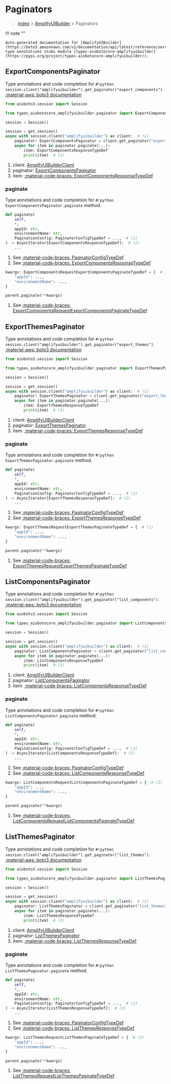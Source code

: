 # Paginators

> [Index](../README.md) > [AmplifyUIBuilder](./README.md) > Paginators

!!! note ""

    Auto-generated documentation for [AmplifyUIBuilder](https://boto3.amazonaws.com/v1/documentation/api/latest/reference/services/amplifyuibuilder.html#AmplifyUIBuilder)
    type annotations stubs module [types-aiobotocore-amplifyuibuilder](https://pypi.org/project/types-aiobotocore-amplifyuibuilder/).

## ExportComponentsPaginator

Type annotations and code completion for `#!python session.client("amplifyuibuilder").get_paginator("export_components")`.
[:material-aws: boto3 documentation](https://boto3.amazonaws.com/v1/documentation/api/latest/reference/services/amplifyuibuilder.html#AmplifyUIBuilder.Paginator.ExportComponents)

```python title="Usage example"
from aioboto3.session import Session

from types_aiobotocore_amplifyuibuilder.paginator import ExportComponentsPaginator

session = Session()

session = get_session()
async with session.client("amplifyuibuilder") as client:  # (1)
    paginator: ExportComponentsPaginator = client.get_paginator("export_components")  # (2)
    async for item in paginator.paginate(...):
        item: ExportComponentsResponseTypeDef
        print(item)  # (3)
```

1. client: [AmplifyUIBuilderClient](./client.md)
2. paginator: [ExportComponentsPaginator](./paginators.md#exportcomponentspaginator)
3. item: [:material-code-braces: ExportComponentsResponseTypeDef](./type_defs.md#exportcomponentsresponsetypedef) 


### paginate

Type annotations and code completion for `#!python ExportComponentsPaginator.paginate` method.

```python title="Method definition"
def paginate(
    self,
    *,
    appId: str,
    environmentName: str,
    PaginationConfig: PaginatorConfigTypeDef = ...,  # (1)
) -> AsyncIterator[ExportComponentsResponseTypeDef]:  # (2)
    ...
```

1. See [:material-code-braces: PaginatorConfigTypeDef](./type_defs.md#paginatorconfigtypedef) 
2. See [:material-code-braces: ExportComponentsResponseTypeDef](./type_defs.md#exportcomponentsresponsetypedef) 


```python title="Usage example with kwargs"
kwargs: ExportComponentsRequestExportComponentsPaginateTypeDef = {  # (1)
    "appId": ...,
    "environmentName": ...,
}

parent.paginate(**kwargs)
```

1. See [:material-code-braces: ExportComponentsRequestExportComponentsPaginateTypeDef](./type_defs.md#exportcomponentsrequestexportcomponentspaginatetypedef) 
## ExportThemesPaginator

Type annotations and code completion for `#!python session.client("amplifyuibuilder").get_paginator("export_themes")`.
[:material-aws: boto3 documentation](https://boto3.amazonaws.com/v1/documentation/api/latest/reference/services/amplifyuibuilder.html#AmplifyUIBuilder.Paginator.ExportThemes)

```python title="Usage example"
from aioboto3.session import Session

from types_aiobotocore_amplifyuibuilder.paginator import ExportThemesPaginator

session = Session()

session = get_session()
async with session.client("amplifyuibuilder") as client:  # (1)
    paginator: ExportThemesPaginator = client.get_paginator("export_themes")  # (2)
    async for item in paginator.paginate(...):
        item: ExportThemesResponseTypeDef
        print(item)  # (3)
```

1. client: [AmplifyUIBuilderClient](./client.md)
2. paginator: [ExportThemesPaginator](./paginators.md#exportthemespaginator)
3. item: [:material-code-braces: ExportThemesResponseTypeDef](./type_defs.md#exportthemesresponsetypedef) 


### paginate

Type annotations and code completion for `#!python ExportThemesPaginator.paginate` method.

```python title="Method definition"
def paginate(
    self,
    *,
    appId: str,
    environmentName: str,
    PaginationConfig: PaginatorConfigTypeDef = ...,  # (1)
) -> AsyncIterator[ExportThemesResponseTypeDef]:  # (2)
    ...
```

1. See [:material-code-braces: PaginatorConfigTypeDef](./type_defs.md#paginatorconfigtypedef) 
2. See [:material-code-braces: ExportThemesResponseTypeDef](./type_defs.md#exportthemesresponsetypedef) 


```python title="Usage example with kwargs"
kwargs: ExportThemesRequestExportThemesPaginateTypeDef = {  # (1)
    "appId": ...,
    "environmentName": ...,
}

parent.paginate(**kwargs)
```

1. See [:material-code-braces: ExportThemesRequestExportThemesPaginateTypeDef](./type_defs.md#exportthemesrequestexportthemespaginatetypedef) 
## ListComponentsPaginator

Type annotations and code completion for `#!python session.client("amplifyuibuilder").get_paginator("list_components")`.
[:material-aws: boto3 documentation](https://boto3.amazonaws.com/v1/documentation/api/latest/reference/services/amplifyuibuilder.html#AmplifyUIBuilder.Paginator.ListComponents)

```python title="Usage example"
from aioboto3.session import Session

from types_aiobotocore_amplifyuibuilder.paginator import ListComponentsPaginator

session = Session()

session = get_session()
async with session.client("amplifyuibuilder") as client:  # (1)
    paginator: ListComponentsPaginator = client.get_paginator("list_components")  # (2)
    async for item in paginator.paginate(...):
        item: ListComponentsResponseTypeDef
        print(item)  # (3)
```

1. client: [AmplifyUIBuilderClient](./client.md)
2. paginator: [ListComponentsPaginator](./paginators.md#listcomponentspaginator)
3. item: [:material-code-braces: ListComponentsResponseTypeDef](./type_defs.md#listcomponentsresponsetypedef) 


### paginate

Type annotations and code completion for `#!python ListComponentsPaginator.paginate` method.

```python title="Method definition"
def paginate(
    self,
    *,
    appId: str,
    environmentName: str,
    PaginationConfig: PaginatorConfigTypeDef = ...,  # (1)
) -> AsyncIterator[ListComponentsResponseTypeDef]:  # (2)
    ...
```

1. See [:material-code-braces: PaginatorConfigTypeDef](./type_defs.md#paginatorconfigtypedef) 
2. See [:material-code-braces: ListComponentsResponseTypeDef](./type_defs.md#listcomponentsresponsetypedef) 


```python title="Usage example with kwargs"
kwargs: ListComponentsRequestListComponentsPaginateTypeDef = {  # (1)
    "appId": ...,
    "environmentName": ...,
}

parent.paginate(**kwargs)
```

1. See [:material-code-braces: ListComponentsRequestListComponentsPaginateTypeDef](./type_defs.md#listcomponentsrequestlistcomponentspaginatetypedef) 
## ListThemesPaginator

Type annotations and code completion for `#!python session.client("amplifyuibuilder").get_paginator("list_themes")`.
[:material-aws: boto3 documentation](https://boto3.amazonaws.com/v1/documentation/api/latest/reference/services/amplifyuibuilder.html#AmplifyUIBuilder.Paginator.ListThemes)

```python title="Usage example"
from aioboto3.session import Session

from types_aiobotocore_amplifyuibuilder.paginator import ListThemesPaginator

session = Session()

session = get_session()
async with session.client("amplifyuibuilder") as client:  # (1)
    paginator: ListThemesPaginator = client.get_paginator("list_themes")  # (2)
    async for item in paginator.paginate(...):
        item: ListThemesResponseTypeDef
        print(item)  # (3)
```

1. client: [AmplifyUIBuilderClient](./client.md)
2. paginator: [ListThemesPaginator](./paginators.md#listthemespaginator)
3. item: [:material-code-braces: ListThemesResponseTypeDef](./type_defs.md#listthemesresponsetypedef) 


### paginate

Type annotations and code completion for `#!python ListThemesPaginator.paginate` method.

```python title="Method definition"
def paginate(
    self,
    *,
    appId: str,
    environmentName: str,
    PaginationConfig: PaginatorConfigTypeDef = ...,  # (1)
) -> AsyncIterator[ListThemesResponseTypeDef]:  # (2)
    ...
```

1. See [:material-code-braces: PaginatorConfigTypeDef](./type_defs.md#paginatorconfigtypedef) 
2. See [:material-code-braces: ListThemesResponseTypeDef](./type_defs.md#listthemesresponsetypedef) 


```python title="Usage example with kwargs"
kwargs: ListThemesRequestListThemesPaginateTypeDef = {  # (1)
    "appId": ...,
    "environmentName": ...,
}

parent.paginate(**kwargs)
```

1. See [:material-code-braces: ListThemesRequestListThemesPaginateTypeDef](./type_defs.md#listthemesrequestlistthemespaginatetypedef) 

